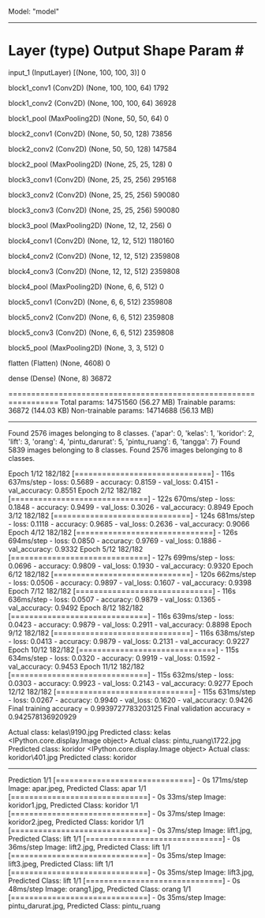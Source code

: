 Model: "model"
_________________________________________________________________
 Layer (type)                Output Shape              Param #
=================================================================
 input_1 (InputLayer)        [(None, 100, 100, 3)]     0

 block1_conv1 (Conv2D)       (None, 100, 100, 64)      1792

 block1_conv2 (Conv2D)       (None, 100, 100, 64)      36928

 block1_pool (MaxPooling2D)  (None, 50, 50, 64)        0

 block2_conv1 (Conv2D)       (None, 50, 50, 128)       73856

 block2_conv2 (Conv2D)       (None, 50, 50, 128)       147584

 block2_pool (MaxPooling2D)  (None, 25, 25, 128)       0

 block3_conv1 (Conv2D)       (None, 25, 25, 256)       295168

 block3_conv2 (Conv2D)       (None, 25, 25, 256)       590080

 block3_conv3 (Conv2D)       (None, 25, 25, 256)       590080

 block3_pool (MaxPooling2D)  (None, 12, 12, 256)       0

 block4_conv1 (Conv2D)       (None, 12, 12, 512)       1180160

 block4_conv2 (Conv2D)       (None, 12, 12, 512)       2359808

 block4_conv3 (Conv2D)       (None, 12, 12, 512)       2359808

 block4_pool (MaxPooling2D)  (None, 6, 6, 512)         0

 block5_conv1 (Conv2D)       (None, 6, 6, 512)         2359808

 block5_conv2 (Conv2D)       (None, 6, 6, 512)         2359808

 block5_conv3 (Conv2D)       (None, 6, 6, 512)         2359808

 block5_pool (MaxPooling2D)  (None, 3, 3, 512)         0

 flatten (Flatten)           (None, 4608)              0

 dense (Dense)               (None, 8)                 36872

=================================================================
Total params: 14751560 (56.27 MB)
Trainable params: 36872 (144.03 KB)
Non-trainable params: 14714688 (56.13 MB)
_________________________________________________________________
Found 2576 images belonging to 8 classes.
{'apar': 0, 'kelas': 1, 'koridor': 2, 'lift': 3, 'orang': 4, 'pintu_darurat': 5, 'pintu_ruang': 6, 'tangga': 7}
Found 5839 images belonging to 8 classes.
Found 2576 images belonging to 8 classes.

Epoch 1/12
182/182 [==============================] - 116s 637ms/step - loss: 0.5689 - accuracy: 0.8159 - val_loss: 0.4151 - val_accuracy: 0.8551
Epoch 2/12
182/182 [==============================] - 122s 670ms/step - loss: 0.1848 - accuracy: 0.9499 - val_loss: 0.3026 - val_accuracy: 0.8949
Epoch 3/12
182/182 [==============================] - 124s 681ms/step - loss: 0.1118 - accuracy: 0.9685 - val_loss: 0.2636 - val_accuracy: 0.9066
Epoch 4/12
182/182 [==============================] - 126s 694ms/step - loss: 0.0850 - accuracy: 0.9769 - val_loss: 0.1886 - val_accuracy: 0.9332
Epoch 5/12
182/182 [==============================] - 127s 699ms/step - loss: 0.0696 - accuracy: 0.9809 - val_loss: 0.1930 - val_accuracy: 0.9320
Epoch 6/12
182/182 [==============================] - 120s 662ms/step - loss: 0.0506 - accuracy: 0.9897 - val_loss: 0.1607 - val_accuracy: 0.9398
Epoch 7/12
182/182 [==============================] - 116s 636ms/step - loss: 0.0507 - accuracy: 0.9879 - val_loss: 0.1365 - val_accuracy: 0.9492
Epoch 8/12
182/182 [==============================] - 116s 639ms/step - loss: 0.0423 - accuracy: 0.9879 - val_loss: 0.2911 - val_accuracy: 0.8898
Epoch 9/12
182/182 [==============================] - 116s 638ms/step - loss: 0.0413 - accuracy: 0.9879 - val_loss: 0.2131 - val_accuracy: 0.9227
Epoch 10/12
182/182 [==============================] - 115s 634ms/step - loss: 0.0320 - accuracy: 0.9919 - val_loss: 0.1592 - val_accuracy: 0.9453
Epoch 11/12
182/182 [==============================] - 115s 632ms/step - loss: 0.0303 - accuracy: 0.9923 - val_loss: 0.2143 - val_accuracy: 0.9277
Epoch 12/12
182/182 [==============================] - 115s 631ms/step - loss: 0.0267 - accuracy: 0.9940 - val_loss: 0.1620 - val_accuracy: 0.9426
Final training accuracy = 0.9939727783203125
Final validation accuracy = 0.942578136920929

Actual class: kelas\9190.jpg
Predicted class: kelas
<IPython.core.display.Image object>
Actual class: pintu_ruang\1722.jpg
Predicted class: koridor
<IPython.core.display.Image object>
Actual class: koridor\401.jpg
Predicted class: koridor
_______________________________________________________________
Prediction
1/1 [==============================] - 0s 171ms/step
Image: apar.jpeg, Predicted Class: apar
1/1 [==============================] - 0s 33ms/step
Image: koridor1.jpg, Predicted Class: koridor
1/1 [==============================] - 0s 37ms/step
Image: koridor2.jpeg, Predicted Class: koridor
1/1 [==============================] - 0s 37ms/step
Image: lift1.jpg, Predicted Class: lift
1/1 [==============================] - 0s 36ms/step
Image: lift2.jpg, Predicted Class: lift
1/1 [==============================] - 0s 35ms/step
Image: lift3.jpeg, Predicted Class: lift
1/1 [==============================] - 0s 35ms/step
Image: lift3.jpg, Predicted Class: lift
1/1 [==============================] - 0s 48ms/step
Image: orang1.jpg, Predicted Class: orang
1/1 [==============================] - 0s 35ms/step
Image: pintu_darurat.jpg, Predicted Class: pintu_ruang
